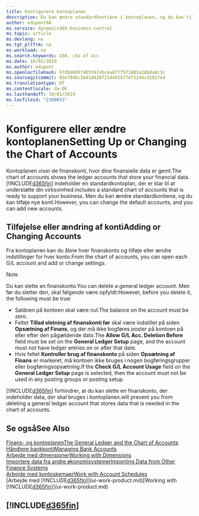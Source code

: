 ```yaml
---
title: Konfigurere kontoplanen
description: Du kan ændre standardkontiene i kontoplanen, og du kan tilføje nye konti.
author: edupont04
ms.service: dynamics365-business-central
ms.topic: article
ms.devlang: na
ms.tgt_pltfrm: na
ms.workload: na
ms.search.keywords: COA, cha of acc
ms.date: 10/01/2019
ms.author: edupont
ms.openlocfilehash: 97db6065f405397dbc4a077f571883a28bda8c3c
ms.sourcegitcommit: 02e704bc3e01d62072144919774f1244c42827e4
ms.translationtype: HT
ms.contentlocale: da-DK
ms.lasthandoff: 10/01/2019
ms.locfileid: "2300033"
---
```

# <a name="setting-up-or-changing-the-chart-of-accounts"></a><span data-ttu-id="2d963-103">Konfigurere eller ændre kontoplanen</span><span class="sxs-lookup"><span data-stu-id="2d963-103">Setting Up or Changing the Chart of Accounts</span></span>
<span data-ttu-id="2d963-104">Kontoplanen viser de finanskonti, hvor dine finansielle data er gemt.</span><span class="sxs-lookup"><span data-stu-id="2d963-104">The chart of accounts shows the ledger accounts that store your financial data.</span></span> [!INCLUDE[d365fin](includes/d365fin_md.md)] <span data-ttu-id="2d963-105">indeholder en standardkontoplan, der er klar til at understøtte din virksomhed.</span><span class="sxs-lookup"><span data-stu-id="2d963-105">includes a standard chart of accounts that is ready to support your business.</span></span>
<span data-ttu-id="2d963-106">Men du kan ændre standardkontiene, og du kan tilføje nye konti.</span><span class="sxs-lookup"><span data-stu-id="2d963-106">However, you can change the default accounts, and you can add new accounts.</span></span>  

## <a name="adding-or-changing-accounts"></a><span data-ttu-id="2d963-107">Tilføjelse eller ændring af konti</span><span class="sxs-lookup"><span data-stu-id="2d963-107">Adding or Changing Accounts</span></span>
<span data-ttu-id="2d963-108">Fra kontoplanen kan du åbne hver finanskonto og tilføje eller ændre indstillinger for hver konto.</span><span class="sxs-lookup"><span data-stu-id="2d963-108">From the chart of accounts, you can open each G/L account and add or change settings.</span></span>

> [!NOTE]  
>   <span data-ttu-id="2d963-109">Du kan slette en finanskonto.</span><span class="sxs-lookup"><span data-stu-id="2d963-109">You can delete a general ledger account.</span></span> <span data-ttu-id="2d963-110">Men før du sletter den, skal følgende være opfyldt:</span><span class="sxs-lookup"><span data-stu-id="2d963-110">However, before you delete it, the following must be true:</span></span>  
>  
>   * <span data-ttu-id="2d963-111">Saldoen på kontoen skal være nul.</span><span class="sxs-lookup"><span data-stu-id="2d963-111">The balance on the account must be zero.</span></span>  
>   * <span data-ttu-id="2d963-112">Feltet **Tillad sletning af finanskonti før** skal være indstillet på siden **Opsætning af Finans**, og der må ikke bogføres poster på kontoen på eller efter den pågældende dato.</span><span class="sxs-lookup"><span data-stu-id="2d963-112">The **Allow G/L Acc. Deletion Before** field must be set on the **General Ledger Setup** page, and the account must not have ledger entries on or after that date.</span></span>  
>   * <span data-ttu-id="2d963-113">Hvis feltet **Kontroller brug af finanskonto** på siden **Opsætning af Finans** er markeret, må kontoen ikke bruges i nogen bogføringsgrupper eller bogføringsopsætning.</span><span class="sxs-lookup"><span data-stu-id="2d963-113">If the **Check G/L Account Usage** field on the **General Ledger Setup** page is selected, then the account must not be used in any posting groups or posting setup.</span></span>  

[!INCLUDE[d365fin](includes/d365fin_md.md)] <span data-ttu-id="2d963-114">forhindrer, at du kan slette en finanskonto, der indeholder data, der skal bruges i kontoplanen.</span><span class="sxs-lookup"><span data-stu-id="2d963-114">will prevent you from deleting a general ledger account that stores data that is needed in the chart of accounts.</span></span>  

## <a name="see-also"></a><span data-ttu-id="2d963-115">Se også</span><span class="sxs-lookup"><span data-stu-id="2d963-115">See Also</span></span>
[<span data-ttu-id="2d963-116">Finans- og kontoplanen</span><span class="sxs-lookup"><span data-stu-id="2d963-116">The General Ledger and the Chart of Accounts</span></span>](finance-general-ledger.md)  
[<span data-ttu-id="2d963-117">Håndtere bankkonti</span><span class="sxs-lookup"><span data-stu-id="2d963-117">Managing Bank Accounts</span></span>](bank-manage-bank-accounts.md)  
[<span data-ttu-id="2d963-118">Arbejde med dimensioner</span><span class="sxs-lookup"><span data-stu-id="2d963-118">Working with Dimensions</span></span>](finance-dimensions.md)  
[<span data-ttu-id="2d963-119">Importere data fra andre økonomisystemer</span><span class="sxs-lookup"><span data-stu-id="2d963-119">Importing Data from Other Finance Systems</span></span>](across-import-data-configuration-packages.md)  
[<span data-ttu-id="2d963-120">Arbejde med kontoskemaer</span><span class="sxs-lookup"><span data-stu-id="2d963-120">Work with Account Schedules</span></span>](bi-how-work-account-schedule.md)  
<span data-ttu-id="2d963-121">[Arbejde med [!INCLUDE[d365fin](includes/d365fin_md.md)]](ui-work-product.md)</span><span class="sxs-lookup"><span data-stu-id="2d963-121">[Working with [!INCLUDE[d365fin](includes/d365fin_md.md)]](ui-work-product.md)</span></span>  

## [!INCLUDE[d365fin](includes/free_trial_md.md)]
